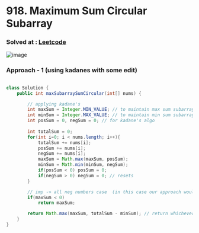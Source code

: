 # 918. Maximum Sum Circular Subarray

### Solved at : [Leetcode](https://leetcode.com/problems/maximum-sum-circular-subarray/)

![image](https://github.com/yashasviyadav1/dsa-questions/assets/124666305/aff9c11a-0c2e-48be-af55-13c6d981cb23)

### Approach - 1 (using kadanes with some edit)
```java

class Solution {
    public int maxSubarraySumCircular(int[] nums) {

        // applying kadane's
        int maxSum = Integer.MIN_VALUE; // to maintain max sum subarray 
        int minSum = Integer.MAX_VALUE; // to maintain min sum subarray
        int posSum = 0, negSum = 0; // for kadane's algo
        
        int totalSum = 0;
        for(int i=0; i < nums.length; i++){
            totalSum += nums[i];
            posSum += nums[i];
            negSum += nums[i];
            maxSum = Math.max(maxSum, posSum);
            minSum = Math.min(minSum, negSum);
            if(posSum < 0) posSum = 0;
            if(negSum > 0) negSum = 0; // resets  
        }

        // imp -> all neg numbers case  (in this case our approach would mistakenly return 0) so return maxSum
        if(maxSum < 0) 
            return maxSum;

        return Math.max(maxSum, totalSum - minSum); // return whichever of the 2 cases has max subarray sum
    }
}
```
